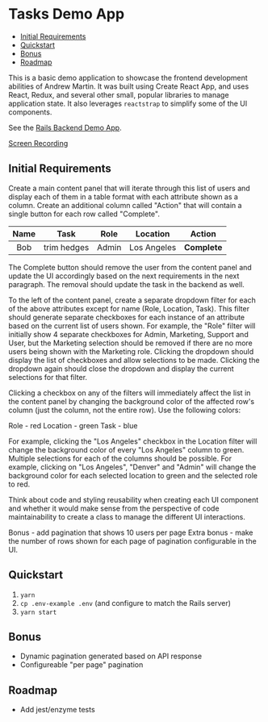 # Tasks Demo App

- [Initial Requirements](#initial-requirements)
- [Quickstart](#quickstart)
- [Bonus](#bonus)
- [Roadmap](#roadmap)

This is a basic demo application to showcase the frontend development abilities of Andrew Martin. It was built using Create React App, and uses React, Redux, and several other small, popular libraries to manage application state. It also leverages `reactstrap` to simplify some of the UI components.

See the [Rails Backend Demo App](https://github.com/andrewmartin/tasks-demo-rails).

[Screen Recording](http://cloud.believelabs.com/cbac91e56848)

## Initial Requirements

Create a main content panel that will iterate through this list of users and display each of them in a table format with each attribute shown as a column. Create an additional column called "Action" that will contain a single button for each row called "Complete".

| Name  |    Task     | Role  |  Location   |    Action    |
| :---: | :---------: | :---: | :---------: | :----------: |
|  Bob  | trim hedges | Admin | Los Angeles | **Complete** |

The Complete button should remove the user from the content panel and update the UI accordingly based on the next requirements in the next paragraph. The removal should update the task in the backend as well.

To the left of the content panel, create a separate dropdown filter for each of the above attributes except for name (Role, Location, Task). This filter should generate separate checkboxes for each instance of an attribute based on the current list of users shown. For example, the "Role" filter will initially show 4 separate checkboxes for Admin, Marketing, Support and User, but the Marketing selection should be removed if there are no more users being shown with the Marketing role. Clicking the dropdown should display the list of checkboxes and allow selections to be made. Clicking the dropdown again should close the dropdown and display the current selections for that filter.

Clicking a checkbox on any of the filters will immediately affect the list in the content panel by changing the background color of the affected row's column (just the column, not the entire row). Use the following colors:

Role - red
Location - green
Task - blue

For example, clicking the "Los Angeles" checkbox in the Location filter will change the background color of every "Los Angeles" column to green. Multiple selections for each of the columns should be possible. For example, clicking on "Los Angeles", "Denver" and "Admin" will change the background color for each selected location to green and the selected role to red.

Think about code and styling reusability when creating each UI component and whether it would make sense from the perspective of code maintainability to create a class to manage the different UI interactions.

Bonus - add pagination that shows 10 users per page
Extra bonus - make the number of rows shown for each page of pagination configurable in the UI.

## Quickstart

1. `yarn`
2. `cp .env-example .env` (and configure to match the Rails server)
3. `yarn start`

## Bonus

- Dynamic pagination generated based on API response
- Configureable "per page" pagination

## Roadmap

- Add jest/enzyme tests

